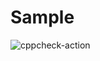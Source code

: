 # Sample
![cppcheck-action](https://github.com/stepin105005/1/workflows/cppcheck-action/badge.svg?branch=master)
